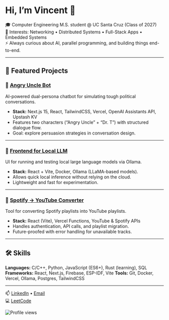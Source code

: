 # Hi, I’m Vincent 👋  

🎓 Computer Engineering M.S. student @ UC Santa Cruz (Class of 2027)  
🔧 Interests: Networking • Distributed Systems • Full-Stack Apps • Embedded Systems  
⚡ Always curious about AI, parallel programming, and building things end-to-end.  

---

## 🚀 Featured Projects  

### 🔹 [Angry Uncle Bot](https://github.com/vharkins1/angry-uncle-bot)  
AI-powered dual-persona chatbot for simulating tough political conversations.  
- **Stack:** Next.js 15, React, TailwindCSS, Vercel, OpenAI Assistants API, Upstash KV  
- Features two characters (“Angry Uncle” + “Dr. T”) with structured dialogue flow.  
- Goal: explore persuasion strategies in conversation design.  

---

### 🔹 [Frontend for Local LLM](https://github.com/vharkins1/frontend-for-local-LLM)  
UI for running and testing local large language models via Ollama.  
- **Stack:** React + Vite, Docker, Ollama (LLaMA-based models).  
- Allows quick local inference without relying on the cloud.  
- Lightweight and fast for experimentation.  

---

### 🔹 [Spotify → YouTube Converter](https://github.com/vharkins1/spotify-youtube)  
Tool for converting Spotify playlists into YouTube playlists.  
- **Stack:** React (Vite), Vercel Functions, YouTube & Spotify APIs  
- Handles authentication, API calls, and playlist migration.  
- Future-proofed with error handling for unavailable tracks.  

---

## 🛠️ Skills  
**Languages:** C/C++, Python, JavaScript (ES6+), Rust (learning), SQL  
**Frameworks:** React, Next.js, Firebase, ESP-IDF, Vite
**Tools:** Git, Docker, Vercel, Ollama, Postgres, TailwindCSS  

---

📫 [LinkedIn]([https://www.linkedin.com/in/vincent-harkins](https://www.linkedin.com/in/vincent-harkins-060a4426b/)) • [Email](mailto:ninjaharkins@gmail.com)  
💻 [LeetCode]([https://leetcode.com/vincentharkins](https://leetcode.com/u/vincentharkins/))  

![Profile views](https://komarev.com/ghpvc/?username=vharkins1&color=blue)
